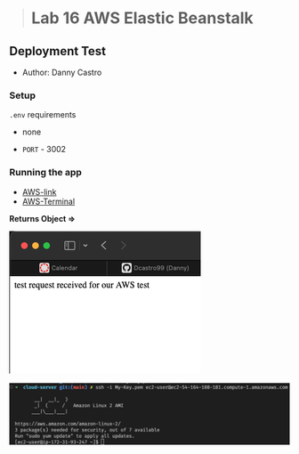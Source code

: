 > # Lab 16 AWS Elastic Beanstalk

## Deployment Test

- Author: Danny Castro

### Setup

`.env` requirements

- none

- `PORT` - 3002

### Running the app

- [AWS-link](http://cloudservertest-env.eba-2vbw2pnj.us-east-1.elasticbeanstalk.com/test)
- [AWS-Terminal](https://us-east-1.console.aws.amazon.com/ec2/connect/ec2-user/i-0dda6e44a36c058ee)

**Returns Object =>**

![](/aws-img.png)

![](/aws-terminal.png)
